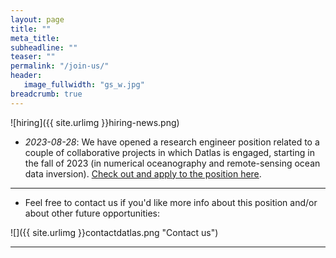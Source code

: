 ```yaml
---
layout: page
title: ""
meta_title: 
subheadline: ""
teaser: ""
permalink: "/join-us/"
header:
   image_fullwidth: "gs_w.jpg"
breadcrumb: true
---
```


![hiring]({{ site.urlimg }}hiring-news.png)

* _2023-08-28_: We have opened a research engineer position  related to a couple of collaborative projects in which Datlas is engaged, starting in the fall of 2023 (in numerical oceanography and remote-sensing ocean data inversion). [Check out and apply to the position  here](https://www.datlas.fr/datlas/HIRING/).

---

* Feel free to contact us if you'd like more info about this position and/or about other future opportunities:

![]({{ site.urlimg }}contactdatlas.png "Contact us")

---


